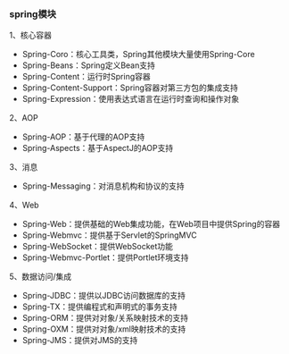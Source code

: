 ### spring模块

1、核心容器
* Spring-Coro：核心工具类，Spring其他模块大量使用Spring-Core
* Spring-Beans：Spring定义Bean支持
* Spring-Content：运行时Spring容器
* Spring-Content-Support：Spring容器对第三方包的集成支持
* Spring-Expression：使用表达式语言在运行时查询和操作对象

2、AOP
* Spring-AOP：基于代理的AOP支持
* Spring-Aspects：基于AspectJ的AOP支持

3、消息
* Spring-Messaging：对消息机构和协议的支持

4、Web
* Spring-Web：提供基础的Web集成功能，在Web项目中提供Spring的容器
* Spring-Webmvc：提供基于Servlet的SpringMVC
* Spring-WebSocket：提供WebSocket功能
* Spring-Webmvc-Portlet：提供Portlet环境支持

5、数据访问/集成
* Spring-JDBC：提供以JDBC访问数据库的支持
* Spring-TX：提供编程式和声明式的事务支持
* Spring-ORM：提供对对象/关系映射技术的支持
* Spring-OXM：提供对对象/xml映射技术的支持
* Spring-JMS：提供对JMS的支持

